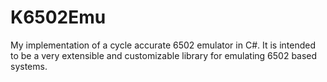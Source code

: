 # K6502Emu
My implementation of a cycle accurate 6502 emulator in C#. It is intended to be a very extensible and customizable library for emulating 6502 based systems.
